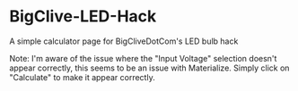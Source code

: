 # BigClive-LED-Hack
A simple calculator page for BigCliveDotCom's LED bulb hack

Note: I'm aware of the issue where the "Input Voltage" selection doesn't appear correctly, this seems to be an issue with Materialize. Simply click on "Calculate" to make it appear correctly.

